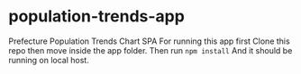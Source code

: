 # population-trends-app
Prefecture Population Trends Chart SPA
For running this app first Clone this repo then move inside the app folder. 
Then run `npm install` 
And it should be running on local host. 
